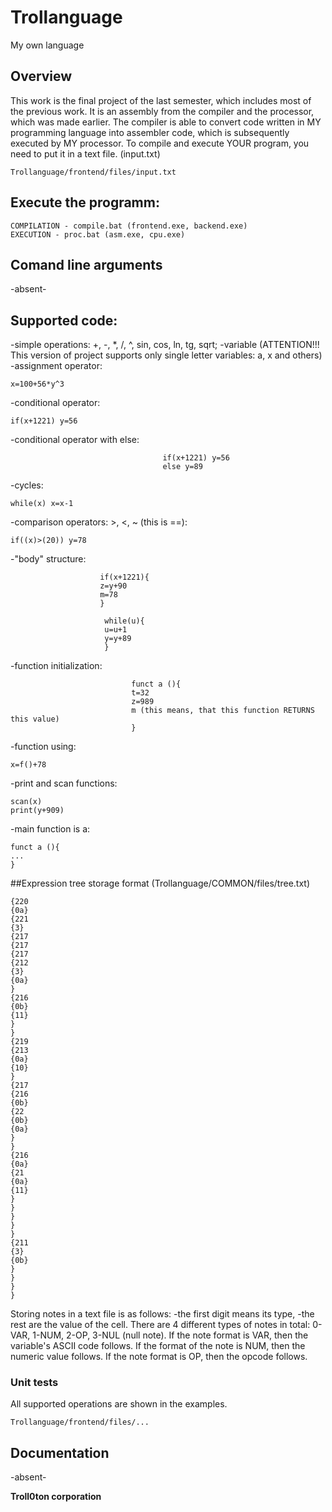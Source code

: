 # Trollanguage
My own language

## Overview
This work is the final project of the last semester, which includes most of the previous work.
It is an assembly from the compiler and the processor, which was made earlier.
The compiler is able to convert code written in MY programming language into assembler code, which is subsequently executed by MY processor.
To compile and execute YOUR program, you need to put it in a text file. (input.txt)
~~~
Trollanguage/frontend/files/input.txt
~~~

## Execute the programm:
~~~
COMPILATION - compile.bat (frontend.exe, backend.exe)
EXECUTION - proc.bat (asm.exe, cpu.exe)
~~~

## Comand line arguments

-absent-

## Supported code:
-simple operations: +, -, *, /, ^, sin, cos, ln, tg, sqrt;
-variable (ATTENTION!!! This version of project supports only single letter variables: a, x and others)
-assignment operator: 
~~~
x=100+56*y^3
~~~
-conditional operator: 
~~~
if(x+1221) y=56
~~~
-conditional operator with else: 
~~~
                                  if(x+1221) y=56
                                  else y=89
~~~                                  
-cycles: 
~~~
while(x) x=x-1
~~~
-comparison operators: >, <, ~ (this is ==):
~~~
if((x)>(20)) y=78
~~~
-"body" structure:   
 ~~~
                     if(x+1221){
                     z=y+90
                     m=78
                     }
~~~
~~~
                     while(u){
                     u=u+1
                     y=y+89
                     } 
~~~
-function initialization: 
~~~
                           funct a (){
                           t=32
                           z=989
                           m (this means, that this function RETURNS this value)
                           }
~~~

-function using: 
~~~
x=f()+78
~~~

-print and scan functions:
~~~
scan(x)
print(y+909)
~~~

-main function is a:
~~~
funct a (){
...
}
~~~

##Expression tree storage format (Trollanguage/COMMON/files/tree.txt)
~~~
{220
{0a}
{221
{3}
{217
{217
{217
{212
{3}
{0a}
}
{216
{0b}
{11}
}
}
{219
{213
{0a}
{10}
}
{217
{216
{0b}
{22
{0b}
{0a}
}
}
{216
{0a}
{21
{0a}
{11}
}
}
}
}
}
{211
{3}
{0b}
}
}
}
}
~~~
Storing notes in a text file is as follows:
-the first digit means its type,
-the rest are the value of the cell.
There are 4 different types of notes in total:
0-VAR, 1-NUM, 2-OP, 3-NUL (null note). If the note format is VAR, then the variable's ASCII code follows. If the format of the note is NUM, then the numeric value follows.
If the note format is OP, then the opcode follows.



### Unit tests
All supported operations are shown in the examples.
~~~
Trollanguage/frontend/files/...
~~~

## Documentation

-absent-

**Troll0ton corporation** 
